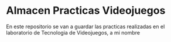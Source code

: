 # Almacen Practicas Videojuegos
En este repositorio se van a guardar las practicas realizadas en el laboratorio de Tecnologia de Videojuegos, a mi nombre
